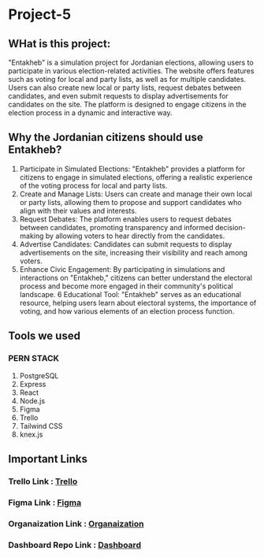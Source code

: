 # Project-5

## WHat is this project:
"Entakheb" is a simulation project for Jordanian elections, allowing users to participate in various election-related activities. The website offers features such as voting for local and party lists, as well as for multiple candidates. Users can also create new local or party lists, request debates between candidates, and even submit requests to display advertisements for candidates on the site. The platform is designed to engage citizens in the election process in a dynamic and interactive way.

## Why the Jordanian citizens should use Entakheb?
1. Participate in Simulated Elections: "Entakheb" provides a platform for citizens to engage in simulated elections, offering a realistic experience of the voting process for local and party lists.
2. Create and Manage Lists: Users can create and manage their own local or party lists, allowing them to propose and support candidates who align with their values and interests.
3. Request Debates: The platform enables users to request debates between candidates, promoting transparency and informed decision-making by allowing voters to hear directly from the candidates.
4. Advertise Candidates: Candidates can submit requests to display advertisements on the site, increasing their visibility and reach among voters.
5. Enhance Civic Engagement: By participating in simulations and interactions on "Entakheb," citizens can better understand the electoral process and become more engaged in their community's political landscape.
6 Educational Tool: "Entakheb" serves as an educational resource, helping users learn about electoral systems, the importance of voting, and how various elements of an election process function.

## Tools we used
### PERN STACK
1. PostgreSQL
2. Express
3. React 
4. Node.js 
5. Figma
6. Trello
7. Tailwind CSS
8. knex.js

## Important Links
### Trello Link : [Trello](https://trello.com/b/C4yhlyzt/project-5)

### Figma Link : [Figma](https://www.figma.com/design/PuOLhhAT8kcApSiYcR1RCm/Election-in-jordan?t=s36Eq7Xzm5mXHtq9-0)

### Organaization Link : [Organaization](https://github.com/Jordanian-Elections/Project-5)

### Dashboard Repo Link : [Dashboard](https://github.com/Jordanian-Elections/Dashboard)


